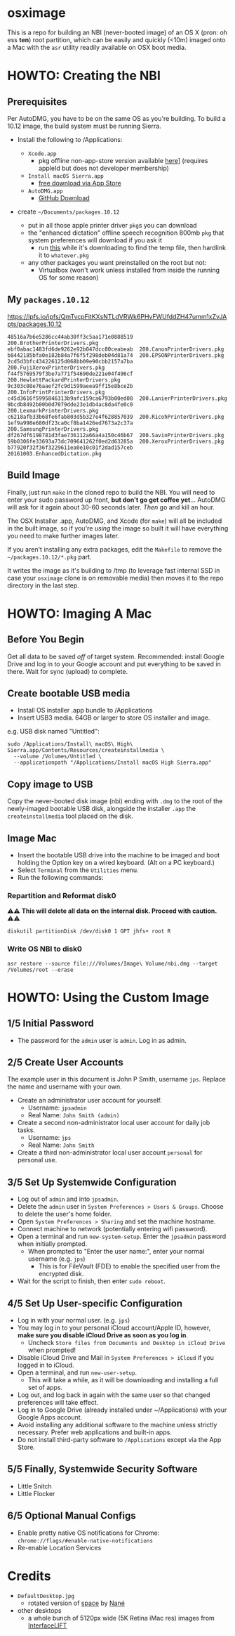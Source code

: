 # osximage

This is a repo for building an NBI (never-booted image) of an OS X (pron: oh ess **ten**) root partition, which can be easily and quickly (&lt;10m) imaged onto a Mac with the `asr` utility readily available on OSX boot media.

# HOWTO: Creating the NBI

## Prerequisites

Per AutoDMG, you have to be on the same OS as you're building.  To build a 10.12 image, the build system must be running Sierra.

* Install the following to /Applications:
    * `Xcode.app`
        * pkg offline non-app-store version available [here](https://developer.apple.com/download/more/)] (requires appleId but does not developer membership)
    * `Install macOS Sierra.app`
        * [free download via App Store](https://itunes.apple.com/us/app/macos-sierra/id1127487414)
    * `AutoDMG.app`
        * [GitHub Download](https://github.com/MagerValp/AutoDMG/releases)

* create `~/Documents/packages.10.12`
    * put in all those apple printer driver `pkg`s you can download
    * the "enhanced dictation" offline speech recognition 800mb `pkg` that system preferences will download if you ask it
        * run [this](https://gist.github.com/sneak/958df7165ce5b9e4dd4c89da5764a8e1) while it's downloading to find the temp file, then hardlink it to `whatever.pkg`
    * any other packages you want preinstalled on the root but not:
        * Virtualbox (won't work unless installed from inside the running OS for some reason)
        
## My `packages.10.12`

https://ipfs.io/ipfs/QmTvcpFitKXsNTLdVRWk6PHvFWUfddZH47umm1xZvJApts/packages.10.12

```
48516a7b6e5286cc44ab30ff3c5aa171e0888519  200.BrotherPrinterDrivers.pkg
ebf0abac1483fd6de9262e92b047dcc80ceabeab  200.CanonPrinterDrivers.pkg
b8442185bfa0e182b84a7f6f5f298deb04d81a74  200.EPSONPrinterDrivers.pkg
2cd5d3bfc434226125d068bb09e90cbb2157a7ba  200.FujiXeroxPrinterDrivers.pkg
f44f5769579f3be7a771f54690de221e04f496cf  200.HewlettPackardPrinterDrivers.pkg
9c303c08e76aaef2fc9d1599aeea9ff15e8bce2b  200.InfoPrintPrinterDrivers.pkg
c45d3616f5995846313b9afc159ca6793b00ed08  200.LanierPrinterDrivers.pkg
9bcdb8492b00b0d7079dde23e1db4ac8da4fe0c0  200.LexmarkPrinterDrivers.pkg
c6218afb33b68fe6fab803d5b327e4f628857039  200.RicohPrinterDrivers.pkg
1ef9a998e680df23ca0cf8ba1426ed7673a2c37a  200.SamsungPrinterDrivers.pkg
df267df6198781d3fae736112a66a4a150c46b67  200.SavinPrinterDrivers.pkg
59b0306fe33693a73dc709641262f0ed2d63285a  200.XeroxPrinterDrivers.pkg
b77920f32f36f3229611ea0e10c01f2dad157ceb  20161003.EnhancedDictation.pkg
```

## Build Image

Finally, just run `make` in the cloned repo to build the NBI.  You will need to enter your sudo password up front, **but don't go get coffee yet**... AutoDMG will ask for it again about 30-60 seconds later.  *Then* go and kill an hour.

The OSX Installer .app, AutoDMG, and Xcode (for `make`) will all be included in the built image, so if you're *using* the image so built it will have everything you need to make further images later.

If you aren't installing any extra packages, edit the `Makefile` to remove the `~/packages.10.12/*.pkg` part.

It writes the image as it's building to /tmp (to leverage fast internal SSD in case your `osximage` clone is on removable media) then moves it to the repo directory in the last step.

# HOWTO: Imaging A Mac

## Before You Begin

Get all data to be saved *off* of target system.  Recommended: install Google Drive and log in to your Google account and put everything to be saved in there.  Wait for sync (upload) to complete.

## Create bootable USB media

* Install OS installer .app bundle to /Applications
* Insert USB3 media.  64GB or larger to store OS installer and image.

e.g. USB disk named "Untitled":

    sudo /Applications/Install\ macOS\ High\ Sierra.app/Contents/Resources/createinstallmedia \
      --volume /Volumes/Untitled \
      --applicationpath "/Applications/Install macOS High Sierra.app"

## Copy image to USB

Copy the never-booted disk image (nbi) ending with `.dmg` to the root of the newly-imaged bootable USB disk, alongside the installer `.app` the `createinstallmedia` tool placed on the disk.

## Image Mac

* Insert the bootable USB drive into the machine to be imaged and boot holding the Option key on a wired keyboard.  (Alt on a PC keyboard.)
* Select `Terminal` from the `Utilities` menu.
* Run the following commands:

### Repartition and Reformat disk0

⚠️⚠️ **This will delete all data on the internal disk. Proceed with caution.** ⚠️⚠️

`diskutil partitionDisk /dev/disk0 1 GPT jhfs+ root R`

### Write OS NBI to disk0

`asr restore --source file:///Volumes/Image\ Volume/nbi.dmg --target /Volumes/root --erase`

# HOWTO: Using the Custom Image

## 1/5 Initial Password

* The password for the `admin` user is `admin`.  Log in as admin.

## 2/5 Create User Accounts

The example user in this document is John P Smith, username `jps`.  Replace the name and username with your own.

* Create an administrator user account for yourself.
    * Username: `jpsadmin`
    * Real Name: `John Smith (admin)`
* Create a second non-administrator local user account for daily job tasks.
    * Username: `jps`
    * Real Name: `John Smith`
* Create a third non-administrator local user account `personal` for personal use.

## 3/5 Set Up Systemwide Configuration

* Log out of `admin` and into `jpsadmin`.
* Delete the `admin` user in `System Preferences > Users & Groups`. Choose to delete the user's home folder.
* Open `System Preferences > Sharing` and set the machine hostname.
* Connect machine to network (potentially entering wifi password).
* Open a terminal and run `new-system-setup`.  Enter the `jpsadmin` password when initially prompted.
    * When prompted to "Enter the user name:", enter your normal username (e.g. `jps`)
        * This is for FileVault (FDE) to enable the specified user from the encrypted disk.
* Wait for the script to finish, then enter `sudo reboot`.

## 4/5 Set Up User-specific Configuration

* Log in with your normal user. (e.g. `jps`)
* You may log in to your personal iCloud account/Apple ID, however, **make sure you disable iCloud Drive as soon as you log in**.
    * Uncheck `Store files from Documents and Desktop in iCloud Drive` when prompted!
* Disable iCloud Drive and Mail in `System Preferences > iCloud` if you logged in to iCloud.
* Open a terminal, and run `new-user-setup`.
    * This will take a while, as it will be downloading and installing a full set of apps.
* Log out, and log back in again with the same user so that changed preferences will take effect.
* Log in to Google Drive (already installed under ~/Applications) with your Google Apps account.
* Avoid installing any additional software to the machine unless strictly necessary.  Prefer web applications and built-in apps.
* Do not install third-party software to `/Applications` except via the App Store.

## 5/5 Finally, Systemwide Security Software

* Little Snitch
* Little Flocker

## 6/5 Optional Manual Configs

* Enable pretty native OS notifications for Chrome: `chrome://flags/#enable-native-notifications`
* Re-enable Location Services

# Credits

* `DefaultDesktop.jpg`
    * rotated version of [space](http://simpledesktops.com/browse/desktops/2012/feb/19/space-2/) by [Nané](http://www.smplz.com/)
* other desktops
    * a whole bunch of 5120px wide (5K Retina iMac res) images from [InterfaceLIFT](https://interfacelift.com/wallpaper/downloads/date/wide_16:9/5120x2880/)
 
